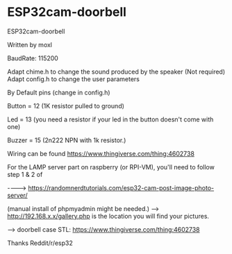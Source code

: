 # ESP32cam-doorbell
ESP32cam-doorbell

 Written by moxl
 
 BaudRate: 115200
 
Adapt chime.h   to change the sound produced by the speaker (Not required)
Adapt config.h  to change the user parameters

By Default pins  (change in config.h)


Button = 12     (1K resistor pulled to ground)

Led =  13       (you need a resistor if your led in the button doesn't come with one) 

Buzzer = 15     (2n222 NPN with 1k resistor.)

Wiring can be found https://www.thingiverse.com/thing:4602738

For the LAMP server part on raspberry (or RPI-VM), you'll need to follow step 1 & 2 of 

----> https://randomnerdtutorials.com/esp32-cam-post-image-photo-server/

 (manual install of phpmyadmin might be needed.)
 --> http://192.168.x.x/gallery.php is the location you will find your pictures.
 

--> doorbell case STL: https://www.thingiverse.com/thing:4602738



Thanks Reddit/r/esp32
